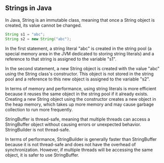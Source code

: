 ## Strings in Java

In Java, String is an immutable class, meaning that once a String object is created, its value cannot be changed.

```java
String s1 = "abc";
String s2 = new String("abc");
```

In the first statement, a string literal "abc" is created in the string pool (a special memory area in the JVM dedicated to storing string literals) and a reference to that string is assigned to the variable "s1".

In the second statement, a new String object is created with the value "abc" using the String class's constructor. This object is not stored in the string pool and a reference to this new object is assigned to the variable "s2".

In terms of memory and performance, using string literals is more efficient because it reuses the same object in the string pool if it already exists. Creating a new String object using the constructor creates a new object in the heap memory, which takes up more memory and may cause garbage collection to run more frequently.


StringBuffer is thread-safe, meaning that multiple threads can access a StringBuffer object without causing errors or unexpected behavior. StringBuilder is not thread-safe.

In terms of performance, StringBuilder is generally faster than StringBuffer because it is not thread-safe and does not have the overhead of synchronization. However, if multiple threads will be accessing the same object, it is safer to use StringBuffer.